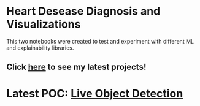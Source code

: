 # Heart Desease Diagnosis and Visualizations

This two notebooks were created to test and experiment with different ML and explainability libraries.

## Click <a href="https://nvios.github.io/luca_bontempi/"><strong>here</strong></a> to see my latest projects!
# Latest POC: <a href="https://luca-bontempi-object-detection.web.app/"><strong>Live Object Detection</strong></a>
